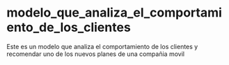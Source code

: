 # modelo_que_analiza_el_comportamiento_de_los_clientes
Este es un modelo que analiza el comportamiento de los clientes y recomendar uno de los nuevos planes de una compañia movil
